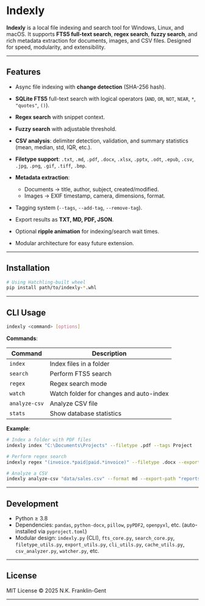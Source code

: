 # Indexly

**Indexly** is a local file indexing and search tool for Windows, Linux, and macOS. It supports **FTS5 full-text search**, **regex search**, **fuzzy search**, and rich metadata extraction for documents, images, and CSV files. Designed for speed, modularity, and extensibility.

---

## Features

* Async file indexing with **change detection** (SHA-256 hash).
* **SQLite FTS5** full-text search with logical operators (`AND`, `OR`, `NOT`, `NEAR`, `*`, `"quotes"`, `()`).
* **Regex search** with snippet context.
* **Fuzzy search** with adjustable threshold.
* **CSV analysis**: delimiter detection, validation, and summary statistics (mean, median, std, IQR, etc.).
* **Filetype support**: `.txt`, `.md`, `.pdf`, `.docx`, `.xlsx`, `.pptx`, `.odt`, `.epub`, `.csv`, `.jpg`, `.png`, `.gif`, `.tiff`, `.bmp`.
* **Metadata extraction**:

  * Documents → title, author, subject, created/modified.
  * Images → EXIF timestamp, camera, dimensions, format.
* Tagging system (`--tags`, `--add-tag`, `--remove-tag`).
* Export results as **TXT, MD, PDF, JSON**.
* Optional **ripple animation** for indexing/search wait times.
* Modular architecture for easy future extension.

---

## Installation

```bash
# Using Hatchling-built wheel
pip install path/to/indexly-*.whl
```

---

## CLI Usage

```bash
indexly <command> [options]
```

**Commands**:

| Command       | Description                             |
| ------------- | --------------------------------------- |
| `index`       | Index files in a folder                 |
| `search`      | Perform FTS5 search                     |
| `regex`       | Regex search mode                       |
| `watch`       | Watch folder for changes and auto-index |
| `analyze-csv` | Analyze CSV file                        |
| `stats`       | Show database statistics                |

**Example**:

```bash
# Index a folder with PDF files
indexly index "C:\Documents\Projects" --filetype .pdf --tags Project

# Perform regex search
indexly regex "(invoice.*paid|paid.*invoice)" --filetype .docx --export-format txt

# Analyze a CSV
indexly analyze-csv "data/sales.csv" --format md --export-path "reports/sales.md"
```

---

## Development

* Python ≥ 3.8
* Dependencies: `pandas`, `python-docx`, `pillow`, `pyPDF2`, `openpyxl`, etc. (auto-installed via `pyproject.toml`)
* Modular design: `indexly.py` (CLI), `fts_core.py`, `search_core.py`, `filetype_utils.py`, `export_utils.py`, `cli_utils.py`, `cache_utils.py`, `csv_analyzer.py`, `watcher.py`, etc.

---

## License

MIT License © 2025 N.K. Franklin-Gent

---